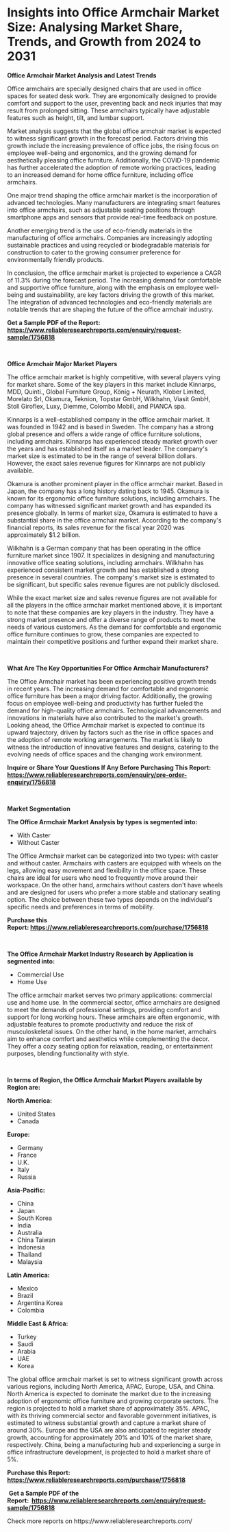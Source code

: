 <p><h1>Insights into Office Armchair Market Size: Analysing Market Share, Trends, and Growth from 2024 to 2031</h1></p><p><strong>Office Armchair Market Analysis and Latest Trends</strong></p>
<p><p>Office armchairs are specially designed chairs that are used in office spaces for seated desk work. They are ergonomically designed to provide comfort and support to the user, preventing back and neck injuries that may result from prolonged sitting. These armchairs typically have adjustable features such as height, tilt, and lumbar support.</p><p>Market analysis suggests that the global office armchair market is expected to witness significant growth in the forecast period. Factors driving this growth include the increasing prevalence of office jobs, the rising focus on employee well-being and ergonomics, and the growing demand for aesthetically pleasing office furniture. Additionally, the COVID-19 pandemic has further accelerated the adoption of remote working practices, leading to an increased demand for home office furniture, including office armchairs.</p><p>One major trend shaping the office armchair market is the incorporation of advanced technologies. Many manufacturers are integrating smart features into office armchairs, such as adjustable seating positions through smartphone apps and sensors that provide real-time feedback on posture.</p><p>Another emerging trend is the use of eco-friendly materials in the manufacturing of office armchairs. Companies are increasingly adopting sustainable practices and using recycled or biodegradable materials for construction to cater to the growing consumer preference for environmentally friendly products.</p><p>In conclusion, the office armchair market is projected to experience a CAGR of 11.3% during the forecast period. The increasing demand for comfortable and supportive office furniture, along with the emphasis on employee well-being and sustainability, are key factors driving the growth of this market. The integration of advanced technologies and eco-friendly materials are notable trends that are shaping the future of the office armchair industry.</p></p>
<p><strong>Get a Sample PDF of the Report:&nbsp; <a href="https://www.reliableresearchreports.com/enquiry/request-sample/1756818">https://www.reliableresearchreports.com/enquiry/request-sample/1756818</a></strong></p>
<p>&nbsp;</p>
<p><strong>Office Armchair Major Market Players</strong></p>
<p><p>The office armchair market is highly competitive, with several players vying for market share. Some of the key players in this market include Kinnarps, MDD, Quinti., Global Furniture Group, König + Neurath, Klober Limited, Morelato Srl, Okamura, Teknion, Topstar GmbH, Wilkhahn, Viasit GmbH, Stoll Giroflex, Luxy, Diemme, Colombo Mobili, and PIANCA spa.</p><p>Kinnarps is a well-established company in the office armchair market. It was founded in 1942 and is based in Sweden. The company has a strong global presence and offers a wide range of office furniture solutions, including armchairs. Kinnarps has experienced steady market growth over the years and has established itself as a market leader. The company's market size is estimated to be in the range of several billion dollars. However, the exact sales revenue figures for Kinnarps are not publicly available.</p><p>Okamura is another prominent player in the office armchair market. Based in Japan, the company has a long history dating back to 1945. Okamura is known for its ergonomic office furniture solutions, including armchairs. The company has witnessed significant market growth and has expanded its presence globally. In terms of market size, Okamura is estimated to have a substantial share in the office armchair market. According to the company's financial reports, its sales revenue for the fiscal year 2020 was approximately $1.2 billion.</p><p>Wilkhahn is a German company that has been operating in the office furniture market since 1907. It specializes in designing and manufacturing innovative office seating solutions, including armchairs. Wilkhahn has experienced consistent market growth and has established a strong presence in several countries. The company's market size is estimated to be significant, but specific sales revenue figures are not publicly disclosed.</p><p>While the exact market size and sales revenue figures are not available for all the players in the office armchair market mentioned above, it is important to note that these companies are key players in the industry. They have a strong market presence and offer a diverse range of products to meet the needs of various customers. As the demand for comfortable and ergonomic office furniture continues to grow, these companies are expected to maintain their competitive positions and further expand their market share.</p></p>
<p>&nbsp;</p>
<p><strong>What Are The Key Opportunities For Office Armchair Manufacturers?</strong></p>
<p><p>The Office Armchair market has been experiencing positive growth trends in recent years. The increasing demand for comfortable and ergonomic office furniture has been a major driving factor. Additionally, the growing focus on employee well-being and productivity has further fueled the demand for high-quality office armchairs. Technological advancements and innovations in materials have also contributed to the market's growth. Looking ahead, the Office Armchair market is expected to continue its upward trajectory, driven by factors such as the rise in office spaces and the adoption of remote working arrangements. The market is likely to witness the introduction of innovative features and designs, catering to the evolving needs of office spaces and the changing work environment.</p></p>
<p><strong>Inquire or Share Your Questions If Any Before Purchasing This Report: <a href="https://www.reliableresearchreports.com/enquiry/pre-order-enquiry/1756818">https://www.reliableresearchreports.com/enquiry/pre-order-enquiry/1756818</a></strong></p>
<p>&nbsp;</p>
<p><strong>Market Segmentation</strong></p>
<p><strong>The Office Armchair Market Analysis by types is segmented into:</strong></p>
<p><ul><li>With Caster</li><li>Without Caster</li></ul></p>
<p><p>The Office Armchair market can be categorized into two types: with caster and without caster. Armchairs with casters are equipped with wheels on the legs, allowing easy movement and flexibility in the office space. These chairs are ideal for users who need to frequently move around their workspace. On the other hand, armchairs without casters don't have wheels and are designed for users who prefer a more stable and stationary seating option. The choice between these two types depends on the individual's specific needs and preferences in terms of mobility.</p></p>
<p><strong>Purchase this Report:&nbsp;<a href="https://www.reliableresearchreports.com/purchase/1756818">https://www.reliableresearchreports.com/purchase/1756818</a></strong></p>
<p>&nbsp;</p>
<p><strong>The Office Armchair Market Industry Research by Application is segmented into:</strong></p>
<p><ul><li>Commercial Use</li><li>Home Use</li></ul></p>
<p><p>The office armchair market serves two primary applications: commercial use and home use. In the commercial sector, office armchairs are designed to meet the demands of professional settings, providing comfort and support for long working hours. These armchairs are often ergonomic, with adjustable features to promote productivity and reduce the risk of musculoskeletal issues. On the other hand, in the home market, armchairs aim to enhance comfort and aesthetics while complementing the decor. They offer a cozy seating option for relaxation, reading, or entertainment purposes, blending functionality with style.</p></p>
<p>&nbsp;</p>
<p><strong>In terms of Region, the Office Armchair Market Players available by Region are:</strong></p>
<p>
    <p> <strong> North America: </strong>
        <ul>
            <li>United States</li>
            <li>Canada</li>
        </ul>
        </p> 
    <p> <strong> Europe: </strong>
        <ul>
            <li>Germany</li>
            <li>France</li>
            <li>U.K.</li>
            <li>Italy</li>
            <li>Russia</li>
        </ul>
        </p> 
    <p> <strong> Asia-Pacific: </strong>
        <ul>
            <li>China</li>
            <li>Japan</li>
            <li>South Korea</li>
            <li>India</li>
            <li>Australia</li>
            <li>China Taiwan</li>
            <li>Indonesia</li>
            <li>Thailand</li>
            <li>Malaysia</li>
        </ul>
        </p> 
    <p> <strong> Latin America: </strong>
        <ul>
            <li>Mexico</li>
            <li>Brazil</li>
            <li>Argentina Korea</li>
            <li>Colombia</li>
        </ul>
        </p> 
    <p> <strong> Middle East & Africa: </strong>
        <ul>
            <li>Turkey</li>
            <li>Saudi</li>
            <li>Arabia</li>
            <li>UAE</li>
            <li>Korea</li>
        </ul>
    </p>
    </p>
<p><p>The global office armchair market is set to witness significant growth across various regions, including North America, APAC, Europe, USA, and China. North America is expected to dominate the market due to the increasing adoption of ergonomic office furniture and growing corporate sectors. The region is projected to hold a market share of approximately 35%. APAC, with its thriving commercial sector and favorable government initiatives, is estimated to witness substantial growth and capture a market share of around 30%. Europe and the USA are also anticipated to register steady growth, accounting for approximately 20% and 10% of the market share, respectively. China, being a manufacturing hub and experiencing a surge in office infrastructure development, is projected to hold a market share of 5%.</p></p>
<p><strong>Purchase this Report: <a href="https://www.reliableresearchreports.com/purchase/1756818">https://www.reliableresearchreports.com/purchase/1756818</a></strong></p>
<p>&nbsp;<strong>Get a Sample PDF of the Report:&nbsp;&nbsp;<a href="https://www.reliableresearchreports.com/enquiry/request-sample/1756818">https://www.reliableresearchreports.com/enquiry/request-sample/1756818</a></strong></p>
<p><strong></strong></p>
<p>Check more reports on https://www.reliableresearchreports.com/</p>